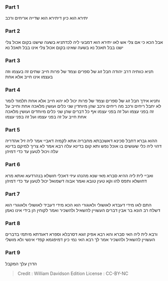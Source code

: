 
### Part 1
יתירא הוא כיון דיתירא הוא שדייה אריחים ורכב

### Part 2
אבל הכא כי אם צלי אש לאו יתירא הוא דמבעי ליה לכדתניא בשעה שישנו בקום אכול צלי ישנו בבל תאכל נא בשעה שאינו בקום אכול צלי אינו בבל תאכל נא

### Part 3
תניא כוותיה דרב יהודה חבל זוג של ספרים וצמד של פרות חייב שתים זה בעצמו וזה בעצמו אינו חייב אלא אחת

### Part 4
ותניא אידך חבל זוג של ספרים וצמד של פרות יכול לא יהא חייב אלא אחת תלמוד לומר לא יחבל ריחים ורכב מה ריחים ורכב שהן מיוחדין שני כלים ועושין מלאכה אחת וחייב על זה בפני עצמו ועל זה בפני עצמו אף כל דברים שהן שני כלים מיוחדים ועושין מלאכה אחת חייב על זה בפני עצמו ועל זה בפני עצמו

### Part 5
ההוא גברא דחבל סכינא דאשכבתא מחבריה אתא לקמיה דאביי אמר ליה זיל אהדריה דהוי ליה כלי שעושים בו אוכל נפש ותא קום בדינא עלה רבא אמר לא צריך למיקם בדינא עלה ויכול לטעון עד כדי דמיהן

### Part 6
ואביי לית ליה ההיא סברא מאי שנא מהנהו עיזי דאכלי חושלא בנהרדעא ואתא מרא דחושלא ותפס להו וקא טעין טובא ואמר אבוה דשמואל יכול לטעון עד כדי דמיהן

### Part 7
התם לאו מידי דעבדא לאושולי ולאוגורי הוא הכא מידי דעביד לאושולי ולאוגורי הוא דשלח רב הונא בר אבין דברים העשויין להשאיל ולהשכיר ואמר לקוחין הן בידי אינו נאמן

### Part 8
ורבא לית ליה האי סברא והא רבא אפיק זוגא דסרבלא וספרא דאגדתא מיתמי בדברים העשויין להשאיל ולהשכיר אמר לך רבא האי נמי כיון דמיפגמא קפדי אינשי ולא מושלי

### Part 9
הדרן עלך המקבל

>Credit : William Davidson Edition
>License : CC-BY-NC